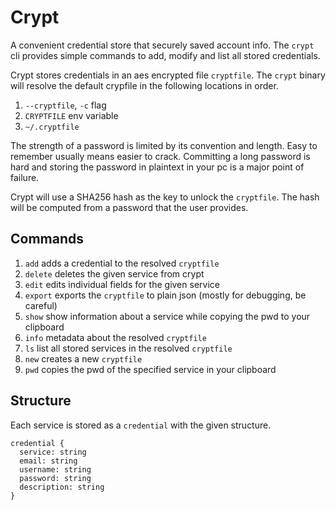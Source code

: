 # Crypt
A convenient credential store that securely saved account info.
The `crypt` cli provides simple commands to add, modify and list all stored credentials.

Crypt stores credentials in an aes encrypted file `cryptfile`. The `crypt` binary will
resolve the default crypfile in the following locations in order.
1. `--cryptfile`, `-c` flag
2. `CRYPTFILE` env variable
3. `~/.cryptfile`

The strength of a password is limited by its convention and length.
Easy to remember usually means easier to crack. Committing a long password is hard
and storing the password in plaintext in your pc is a major point of failure.

Crypt will use a SHA256 hash as the key to unlock the `cryptfile`.
The hash will be computed from a password that the user provides.

## Commands
1. `add` adds a credential to the resolved `cryptfile`
2. `delete` deletes the given service from crypt
3. `edit` edits individual fields for the given service
4. `export` exports the `cryptfile` to plain json (mostly for debugging, be careful)
5. `show` show information about a service while copying the pwd to your clipboard
6. `info` metadata about the resolved `cryptfile`
7. `ls` list all stored services in the resolved `cryptfile`
8. `new` creates a new `cryptfile`
9. `pwd` copies the pwd of the specified service in your clipboard

## Structure
Each service is stored as a `credential` with the given structure.

```
credential {
  service: string
  email: string
  username: string
  password: string
  description: string
}
```
